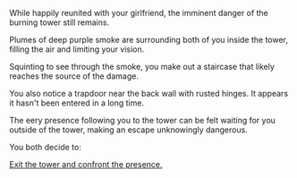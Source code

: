 While happily reunited with your girlfriend, 
the imminent danger of the burning tower still remains.

Plumes of deep purple smoke are surrounding both of you inside the tower, 
filling the air and limiting your vision. 

Squinting to see through the smoke, you make out a staircase that likely reaches the source of the damage.

You also notice a trapdoor near the back wall with rusted hinges. 
It appears it hasn't been entered in a long time.

The eery presence following you to the tower can be felt waiting for you outside of the tower, 
making an escape unknowingly dangerous.

You both decide to:

[Exit the tower and confront the presence.](../../confront/confront.md)